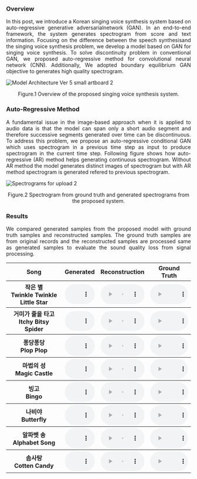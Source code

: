 
### Overview
<p align="justify">
In this post, we  introduce  a  Korean  singing  voice  synthesis  system  based  on  auto-regressive  generative  adversarialnetwork (GAN). In an end-to-end framework, the system generates spectrogram from score and text information. Focusing on the difference between the speech synthesisand the singing voice synthesis problem, we develop a model based on GAN for singing voice synthesis. To solve discontinuity problem in conventional GAN, we proposed auto-regressive method for convolutional neural network (CNN). Additionally, We adopted boundary equilibrium GAN objective to generates high quality spectrogram.
</p>

![Model Architecture Ver 5 small artboard 2](https://user-images.githubusercontent.com/15067112/67160811-804e5180-f38f-11e9-8304-1c99420d644a.jpg)
<p align="center">Figure.1 Overview of the proposed singing voice synthesis system.</p>

### Auto-Regressive Method
<p align="justify">
A fundamental issue in the image-based approach when it is applied to audio data is that the model can span only a short audio segment and therefore successive segments generated over time can be discontinuous. To address this problem, we propose an auto-regressive conditional GAN which uses spectrogram in a previous time step as input to produce spectrogram in the current time step. 
Following figure shows how auto-regressive (AR) method helps generating continuous spectrogram. Without AR method the model generates distinct images of spectrogram but with AR method spectrogram is generated refered to previous spectrogram. 
</p>

![Spectrograms for upload 2](https://user-images.githubusercontent.com/15067112/67160822-a4aa2e00-f38f-11e9-969e-6f2fd1b878eb.jpg)
<p align="center">Figure.2 Spectrogram from ground truth and generated spectrograms from the proposed system.</p>

### Results
<p align="justify">
We compared generated samples from the proposed model with ground truth samples and reconstructed samples. The ground truth samples are from original records and the reconstructed samples are processed same as generated samples to evaluate the sound quality loss from signal processing. 
</p>

<script>
function pauseOthers(ele) {
    $("audio").not(ele).each(function (index, audio) {audio.pause();});
}
</script>

<style>
.main-content table {
    display: inline-table;
}
table {
    table-layout:fixed;
    width: 100%;
    overflow: hidden;
}
#player{
    width: 100%;
}
</style>

<table>
    <tr>
        <th> Song </th>
        <th> Generated </th>
        <th> Reconstruction </th>
        <th> Ground Truth </th>
    </tr>
    <tr>
        <th> 작은 별 <br> Twinkle Twinkle <br> Little Star </th>
        <th> <audio controls id="player" onplay="pauseOthers(this);"><source src="assets/audios/model4/star1_model4.mp3" type="audio/mpeg"></audio> </th>
        <th> <audio controls id="player" onplay="pauseOthers(this);"><source src="assets/audios/recon/star1_recon.mp3" type="audio/mpeg"></audio> </th>
        <th> <audio controls id="player" onplay="pauseOthers(this);"><source src="assets/audios/ground/star1_ground.mp3" type="audio/mpeg"></audio> </th>
    </tr>
    <tr>
        <th> 거미가 줄을 타고 <br> Itchy Bitsy Spider </th>
        <th> <audio controls id="player" onplay="pauseOthers(this);"><source src="assets/audios/model4/spider1_model4.mp3" type="audio/mpeg"></audio> </th>
        <th> <audio controls id="player" onplay="pauseOthers(this);"><source src="assets/audios/recon/spider1_recon.mp3" type="audio/mpeg"></audio> </th>
        <th> <audio controls id="player" onplay="pauseOthers(this);"><source src="assets/audios/ground/spider1_ground.mp3" type="audio/mpeg"></audio> </th>
    </tr>
    <tr>
        <th> 퐁당퐁당 <br> Plop Plop </th>
        <th> <audio controls id="player" onplay="pauseOthers(this);"><source src="assets/audios/model4/pong1_model4.mp3" type="audio/mpeg"></audio> </th>
        <th> <audio controls id="player" onplay="pauseOthers(this);"><source src="assets/audios/recon/pong1_recon.mp3" type="audio/mpeg"></audio> </th>
        <th> <audio controls id="player" onplay="pauseOthers(this);"><source src="assets/audios/ground/pong1_ground.mp3" type="audio/mpeg"></audio> </th>
    </tr>
    <tr>
        <th> 마법의 성 <br> Magic Castle </th>
        <th> <audio controls id="player" onplay="pauseOthers(this);"><source src="assets/audios/model4/magic1_model4.mp3" type="audio/mpeg"></audio> </th>
        <th> <audio controls id="player" onplay="pauseOthers(this);"><source src="assets/audios/recon/magic1_recon.mp3" type="audio/mpeg"></audio> </th>
        <th> <audio controls id="player" onplay="pauseOthers(this);"><source src="assets/audios/ground/magic1_ground.mp3" type="audio/mpeg"></audio> </th>
    </tr>
    <tr>
        <th> 빙고 <br> Bingo </th>
        <th> <audio controls id="player" onplay="pauseOthers(this);"><source src="assets/audios/model4/bingo1_model4.mp3" type="audio/mpeg"></audio> </th>
        <th> <audio controls id="player" onplay="pauseOthers(this);"><source src="assets/audios/recon/bingo1_recon.mp3" type="audio/mpeg"></audio> </th>
        <th> <audio controls id="player" onplay="pauseOthers(this);"><source src="assets/audios/ground/bingo1_ground.mp3" type="audio/mpeg"></audio> </th>
    </tr>
    <tr>
        <th> 나비야 <br> Butterfly </th>
        <th> <audio controls id="player" onplay="pauseOthers(this);"><source src="assets/audios/model4/butterfly1_model4.mp3" type="audio/mpeg"></audio> </th>
        <th> <audio controls id="player" onplay="pauseOthers(this);"><source src="assets/audios/recon/butterfly1_recon.mp3" type="audio/mpeg"></audio> </th>
        <th> <audio controls id="player" onplay="pauseOthers(this);"><source src="assets/audios/ground/butterfly1_ground.mp3" type="audio/mpeg"></audio> </th>
    </tr>
    <tr>
        <th> 알파벳 송 <br> Alphabet Song </th>
        <th> <audio controls id="player" onplay="pauseOthers(this);"><source src="assets/audios/model4/alpha1_model4.mp3" type="audio/mpeg"></audio> </th>
        <th> <audio controls id="player" onplay="pauseOthers(this);"><source src="assets/audios/recon/alpha1_recon.mp3" type="audio/mpeg"></audio> </th>
        <th> <audio controls id="player" onplay="pauseOthers(this);"><source src="assets/audios/ground/alpha1_ground.mp3" type="audio/mpeg"></audio> </th>
    </tr>
    <tr>
        <th> 솜사탕 <br> Cotten Candy </th>
        <th> <audio controls id="player" onplay="pauseOthers(this);"><source src="assets/audios/model4/candy1_model4.mp3" type="audio/mpeg"></audio> </th>
        <th> <audio controls id="player" onplay="pauseOthers(this);"><source src="assets/audios/recon/candy1_recon.mp3" type="audio/mpeg"></audio> </th>
        <th> <audio controls id="player" onplay="pauseOthers(this);"><source src="assets/audios/ground/candy1_ground.mp3" type="audio/mpeg"></audio> </th>
    </tr>
</table>